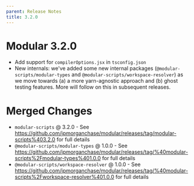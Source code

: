 ```yaml
---
parent: Release Notes
title: 3.2.0
---
```


# Modular 3.2.0

- Add support for `compilerOptions.jsx` in `tsconfig.json`
- New internals: we've added some new internal packages
  (`@modular-scripts/modular-types` and `@modular-scripts/workspace-resolver`)
  as we move towards (a) a more yarn-agnostic approach and (b) ghost testing
  features. More will follow on this in subsequent releases.

# Merged Changes

- `modular-scripts` @ 3.2.0 - See
  https://github.com/jpmorganchase/modular/releases/tag/modular-scripts%403.2.0
  for full details
- `@modular-scripts/modular-types` @ 1.0.0 - See
  https://github.com/jpmorganchase/modular/releases/tag/%40modular-scripts%2Fmodular-types%401.0.0
  for full details
- `@modular-scripts/workspace-resolver` @ 1.0.0 - See
  https://github.com/jpmorganchase/modular/releases/tag/%40modular-scripts%2Fworkspace-resolver%401.0.0
  for full details
